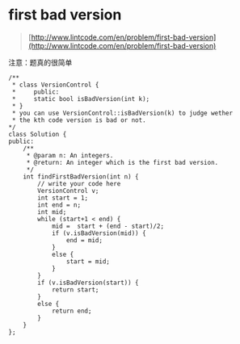 # first bad version
>  [http://www.lintcode.com/en/problem/first-bad-version](http://www.lintcode.com/en/problem/first-bad-version)

注意：题真的很简单


	/**
	 * class VersionControl {
	 *     public:
	 *     static bool isBadVersion(int k);
	 * }
	 * you can use VersionControl::isBadVersion(k) to judge wether
	 * the kth code version is bad or not.
	*/
	class Solution {
	public:
	    /**
	     * @param n: An integers.
	     * @return: An integer which is the first bad version.
	     */
	    int findFirstBadVersion(int n) {
	        // write your code here
	        VersionControl v;
	        int start = 1;
	        int end = n;
	        int mid;
	        while (start+1 < end) {
	            mid =  start + (end - start)/2;
	            if (v.isBadVersion(mid)) {
	                end = mid;
	            }
	            else {
	                start = mid;
	            }
	        }
	        if (v.isBadVersion(start)) {
	            return start;
	        }
	        else {
	            return end;
	        }
	    }
	};

